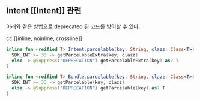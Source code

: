 ## Intent [[Intent]] 관련
아래와 같은 방법으로 deprecated 된 코드를 방어할 수 있다.

cc [[inline, noinline, crossline]]
```kotlin
inline fun <reified T> Intent.parcelable(key: String, clazz: Class<T>): T? = when {
  SDK_INT >= 33 -> getParcelableExtra(key, clazz)
  else -> @Suppress("DEPRECATION") getParcelableExtra(key) as? T
}

inline fun <reified T> Bundle.parcelable(key: String, clazz: Class<T>): T? = when {
  SDK_INT >= 33 -> getParcelable(key, clazz)
  else -> @Suppress("DEPRECATION") getParcelable(key) as? T
}
```